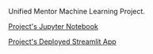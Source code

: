 Unified Mentor Machine Learning Project.

[Project's Jupyter Notebook](https://colab.research.google.com/drive/1nVDJ1uKBbkBbsg-sskA-IcWfDmGX0RcB?usp=sharing)

[Project's Deployed Streamlit App](https://american-sign-language-detector.streamlit.app/)